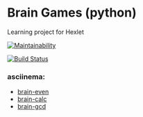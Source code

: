 # Brain Games (python)

Learning project for Hexlet

[![Maintainability](https://api.codeclimate.com/v1/badges/c96c341c94836517e5df/maintainability)](https://codeclimate.com/github/p-kachalov/python-project-lvl1/maintainability)

[![Build Status](https://travis-ci.org/p-kachalov/python-project-lvl1.svg?branch=master)](https://travis-ci.org/p-kachalov/python-project-lvl1)

### asciinema:
* [brain-even](https://asciinema.org/a/E5gmnq0HOoW9ZkWoAED13zMfB)
* [brain-calc](https://asciinema.org/a/YMySO8YBC6c9abIctBnhfO2Qx)
* [brain-gcd](https://asciinema.org/a/ehZCPjKB7zdfH3cMDsZ9vWZDW)